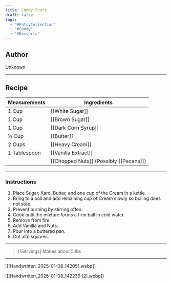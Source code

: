 ```yaml
---
title: Candy Fours
draft: false
tags:
  - "#PatsyCollection"
  - "#Candy"
  - "#Desserts"
---
```

## Author
Unknown
___
## Recipe

| Measurements  | Ingredients              |
| :------------ | ------------------------ |
|1 Cup|[[White Sugar]]|
|1 Cup|[[Brown Sugar]]|
|1 Cup|[[Dark Corn Syrup]]|
|½ Cup|[[Butter]]|
|2 Cups|[[Heavy Cream]]|
|1 Tablespoon|[[Vanilla Extract]]|
||[[Chopped Nuts]] (Possibly [[Pecans]])|
___
### Instructions
1. Place Sugar, Karo, Butter, and one cup of the Cream in a kettle.
2. Bring to a boil and add remaining cup of Cream slowly so boiling does not stop.
3. Prevent burning by stirring often.
4. Cook until the mixture forms a firm ball in cold water.
5. Remove from fire.
6. Add Vanilla and Nuts.
7. Pour into a buttered pan.
8. Cut into squares.
___
>[!Servings]
>Makes about 5 lbs

___
![[Handwritten_2025-01-08_142051.webp]]

![[Handwritten_2025-01-08_142239 (2).webp]]